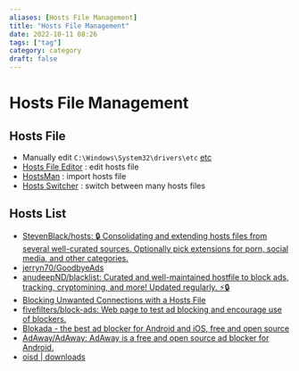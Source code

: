 ```yaml
---
aliases: [Hosts File Management]
title: "Hosts File Management"
date: 2022-10-11 08:26
tags: ["tag"]
category: category
draft: false
---
```


# Hosts File Management

## Hosts File
- Manually edit `C:\Windows\System32\drivers\etc` [etc](file:///C:/Windows/System32/drivers/etc)
- [Hosts File Editor](https://github.com/scottlerch/HostsFileEditor) : edit hosts file
- [HostsMan](http://abelhadigital.com/hostsman/#downloads) : import hosts file
- [Hosts Switcher](https://github.com/svejdo1/HostsSwitcher) : switch between many hosts files

## Hosts List
- [StevenBlack/hosts: 🔒 Consolidating and extending hosts files from several well-curated sources. Optionally pick extensions for porn, social media, and other categories.](https://github.com/StevenBlack/hosts)
- [jerryn70/GoodbyeAds](https://github.com/jerryn70/GoodbyeAds)
- [anudeepND/blacklist: Curated and well-maintained hostfile to block ads, tracking, cryptomining, and more! Updated regularly. ⚡🔒](https://github.com/anudeepND/blacklist)
- [Blocking Unwanted Connections with a Hosts File](https://winhelp2002.mvps.org/hosts.htm)
- [fivefilters/block-ads: Web page to test ad blocking and encourage use of blockers.](https://github.com/fivefilters/block-ads)
- [Blokada - the best ad blocker for Android and iOS, free and open source](https://blokada.org/#download)
- [AdAway/AdAway: AdAway is a free and open source ad blocker for Android.](https://github.com/AdAway/AdAway)
- [oisd | downloads](https://oisd.nl/downloads)